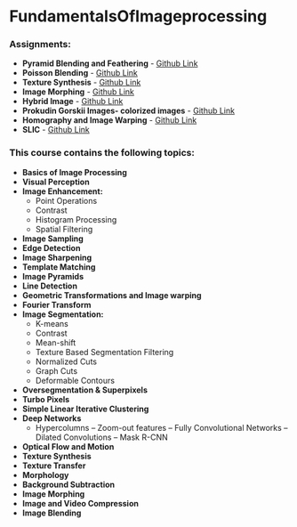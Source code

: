 # FundamentalsOfImageprocessing
### Assignments:
- **Pyramid Blending and Feathering** - [Github Link](https://github.com/arhp78/Image-processing--Pyramid-Blending-and-Feathering/tree/main)
- **Poisson Blending** - [Github Link](https://github.com/arhp78/Image-processing-Poisson-Blending)
- **Texture Synthesis** - [Github Link](https://github.com/arhp78/Image-processing-Texture-Synthesis-)
- **Image Morphing** - [Github Link](https://github.com/arhp78/Image-processing-Image-Morphing/blob/main/)
- **Hybrid Image** - [Github Link](https://github.com/arhp78/Image_processing_hybrid_image)
- **Prokudin Gorskii Images- colorized images** - [Github Link](https://github.com/arhp78/image_processing_Prokudin-Gorskii-Images)
- **Homography and Image Warping** - [Github Link](https://github.com/arhp78/Image-processing-Homography-and-Image-Warping)
- **SLIC** - [Github Link](https://github.com/arhp78/Image-processing-SLIC)


### This course contains the following topics:
- **Basics of Image Processing**
- **Visual Perception**
- **Image Enhancement:**
  - Point Operations
  - Contrast
  - Histogram Processing
  - Spatial Filtering
- **Image Sampling**
- **Edge Detection**
- **Image Sharpening**
- **Template Matching**
- **Image Pyramids**
- **Line Detection**
- **Geometric Transformations and Image warping**
- **Fourier Transform**
- **Image Segmentation:**
  - K-means
  - Contrast
  - Mean-shift
  - Texture Based Segmentation Filtering
  - Normalized Cuts
  - Graph Cuts
  - Deformable Contours
- **Oversegmentation & Superpixels**
- **Turbo Pixels**
- **Simple Linear Iterative Clustering**
- **Deep Networks**
  - Hypercolumns
  – Zoom-out features
  – Fully Convolutional Networks
  – Dilated Convolutions
  – Mask R-CNN
- **Optical Flow and Motion**
- **Texture Synthesis**
- **Texture Transfer**
- **Morphology**
- **Background Subtraction**
- **Image Morphing**
- **Image and Video Compression**
- **Image Blending**
